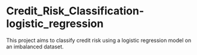 # Credit_Risk_Classification-logistic_regression
This project aims to classify credit risk using a logistic regression model on an imbalanced dataset. 

